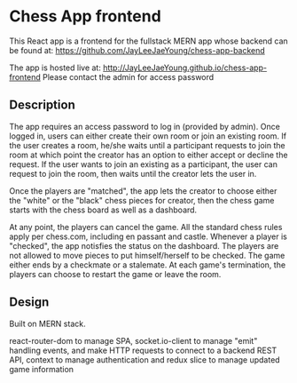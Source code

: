 # Chess App frontend

This React app is a frontend for the fullstack MERN app whose backend can be found at:
https://github.com/JayLeeJaeYoung/chess-app-backend

The app is hosted live at: http://JayLeeJaeYoung.github.io/chess-app-frontend
Please contact the admin for access password

## Description

The app requires an access password to log in (provided by admin).
Once logged in, users can either create their own room or join an existing room.
If the user creates a room, he/she waits until a participant requests to join the room at which point the creator has an option to either accept or decline the request.
If the user wants to join an existing as a participant, the user can request to join the room, then waits until the creator lets the user in.

Once the players are "matched", the app lets the creator to choose either the "white" or the "black" chess pieces for creator, then the chess game starts with the chess board as well as a dashboard.

At any point, the players can cancel the game. All the standard chess rules apply per chess.com, including en passant and castle. Whenever a player is "checked", the app notisfies the status on the dashboard. The players are not allowed to move pieces to put himself/herself to be checked. The game either ends by a checkmate or a stalemate. At each game's termination, the players can choose to restart the game or leave the room.

## Design

Built on MERN stack.

react-router-dom to manage SPA, socket.io-client to manage "emit" handling events, and make HTTP requests to connect to a backend REST API, context to manage authentication and redux slice to manage updated game information
